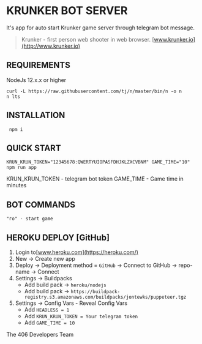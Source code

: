 KRUNKER BOT SERVER
=============================

It's app for auto start Krunker game server through telegram bot message.

> Krunker - first person web shooter in web browser.
> [www.krunker.io](http://www.krunker.io)


REQUIREMENTS
------------

NodeJs 12.x.x or higher
    
    curl -L https://raw.githubusercontent.com/tj/n/master/bin/n -o n
    n lts


INSTALLATION
------------

     npm i

QUICK START
-----------

    KRUN_KRUN_TOKEN="12345678:QWERTYUIOPASFDHJKLZXCVBNM" GAME_TIME="10" npm run app

KRUN_KRUN_TOKEN - telegram bot token
GAME_TIME - Game time in minutes 

BOT COMMANDS
-----------

    "го" - start game


HEROKU DEPLOY [GitHub]
-----------

1. Login to[www.heroku.com](https://heroku.com/)
2. New -> Create new app
3. Deploy -> Deployment method = `GitHub` -> Connect to GitHub -> repo-name -> Connect
4. Settings -> Buildpacks
    * Add build pack -> `heroku/nodejs`
    * Add build pack -> `https://buildpack-registry.s3.amazonaws.com/buildpacks/jontewks/puppeteer.tgz`
5. Settings -> Config Vars - Reveal Config Vars
    * Add `HEADLESS = 1` 
    * Add `KRUN_KRUN_TOKEN = Your telegram token` 
    * Add `GAME_TIME = 10` 


The 406 Developers Team